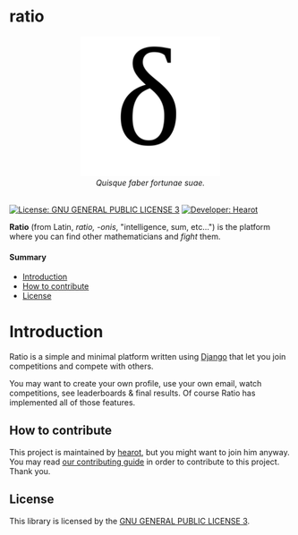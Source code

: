 # ratio

<p align="center">
    <img src="https://github.com/hearot/ratio/blob/master/ratio/ratio/static/logo.png" alt="ratio" height="250" weight="250"/>
    <br>
    <i>Quisque faber fortunae suae.</i>
    <br>
    <br>
</p>

[![License: GNU GENERAL PUBLIC LICENSE 3](https://img.shields.io/badge/License-GPL%20v3-blue.svg)](https://github.com/hearot/thelatinlibrary/blob/master/LICENSE) [![Developer: Hearot](https://img.shields.io/badge/Developer-%20Hearot-red.svg)](https://hearot.it)

**Ratio** (from Latin, *ratio, -onis*, "intelligence, sum, etc...") is the platform where you can find other mathematicians and *fight* them.

#### Summary
 * [Introduction](#introduction)
 * [How to contribute](#how-to-contribute)
 * [License](#license)
 
# Introduction

Ratio is a simple and minimal platform written using [Django](https://github.com/django/django) that let you join competitions and compete with others.

You may want to create your own profile, use your own email, watch competitions, see leaderboards & final results. Of course Ratio has implemented all of those features.
 
## How to contribute

This project is maintained by [hearot](https://github.com/hearot), but you might want to join him anyway. You may read [our contributing guide](CONTRIBUTING.md) in order to contribute to this project. Thank you.

## License

This library is licensed by the [GNU GENERAL PUBLIC LICENSE 3](https://github.com/hearot/ratio/blob/master/LICENSE).